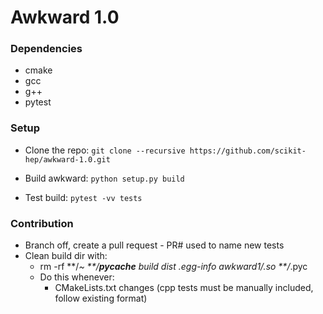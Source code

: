 # Awkward 1.0

### Dependencies
- cmake 
- gcc
- g++
- pytest


### Setup
- Clone the repo:
	`git clone --recursive https://github.com/scikit-hep/awkward-1.0.git`

- Build awkward:
	`python setup.py build`

- Test build:
	`pytest -vv tests`


### Contribution
- Branch off, create a pull request - PR# used to name new tests
- Clean build dir with:  
	- rm -rf **/*~ **/__pycache__ build dist *.egg-info awkward1/*.so **/*.pyc
	- Do this whenever:
		- CMakeLists.txt changes (cpp tests must be manually included, follow existing format)
